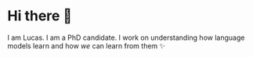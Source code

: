 # Hi there 👋 

I am Lucas. I am a PhD candidate. I work on understanding how language models learn and how *we* can learn from them ✨
